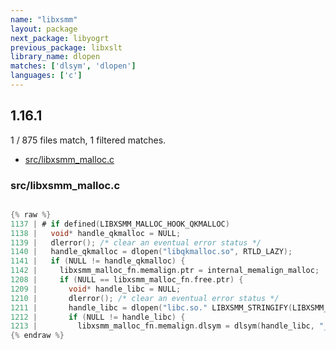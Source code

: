 ```yaml
---
name: "libxsmm"
layout: package
next_package: libyogrt
previous_package: libxslt
library_name: dlopen
matches: ['dlsym', 'dlopen']
languages: ['c']
---
```

## 1.16.1
1 / 875 files match, 1 filtered matches.

 - [src/libxsmm_malloc.c](#srclibxsmm_mallocc)

### src/libxsmm_malloc.c

```c

{% raw %}
1137 | # if defined(LIBXSMM_MALLOC_HOOK_QKMALLOC)
1138 |   void* handle_qkmalloc = NULL;
1139 |   dlerror(); /* clear an eventual error status */
1140 |   handle_qkmalloc = dlopen("libqkmalloc.so", RTLD_LAZY);
1141 |   if (NULL != handle_qkmalloc) {
1142 |     libxsmm_malloc_fn.memalign.ptr = internal_memalign_malloc;
1208 |     if (NULL == libxsmm_malloc_fn.free.ptr) {
1209 |       void* handle_libc = NULL;
1210 |       dlerror(); /* clear an eventual error status */
1211 |       handle_libc = dlopen("libc.so." LIBXSMM_STRINGIFY(LIBXSMM_MALLOC_GLIBC), RTLD_LAZY);
1212 |       if (NULL != handle_libc) {
1213 |         libxsmm_malloc_fn.memalign.dlsym = dlsym(handle_libc, "__libc_memalign");
{% endraw %}

```